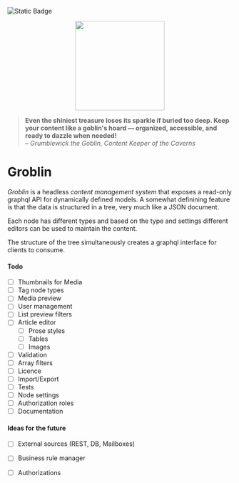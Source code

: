 ![Static Badge](https://img.shields.io/badge/Status-Pre_Alpha_Development-red?style=for-the-badge)

<p align="center">
    <img src="https://mindmine-v2.s3.eu-north-1.amazonaws.com/images/gnome.png" width="200">
</p>

<blockquote>
<strong>Even the shiniest treasure loses its sparkle if buried too deep. Keep your content like a goblin's hoard — organized, accessible, and ready to dazzle when needed!</strong><br/><i>– Grumblewick the Goblin, Content Keeper of the Caverns</i>
</blockquote>

# Groblin 

*Groblin* is a headless *content management system* that exposes a read-only graphql API for dynamically defined models. A somewhat definining feature is that the data is structured in a tree, very much like a JSON document.

Each node has different types and based on the type and settings different editors can be used to maintain the content.

The structure of the tree simultaneously creates a graphql interface for clients to consume.

#### Todo
- [ ] Thumbnails for Media
- [ ] Tag node types
- [ ] Media preview
- [ ] User management
- [ ] List preview filters
- [ ] Article editor 
    - [ ] Prose styles
    - [ ] Tables
    - [ ] Images 
- [ ] Validation
- [ ] Array filters
- [ ] Licence
- [ ] Import/Export
- [ ] Tests
- [ ] Node settings
- [ ] Authorization roles
- [ ] Documentation

#### Ideas for the future
- [ ] External sources (REST, DB, Mailboxes)
- [ ] Business rule manager
- [ ] Authorizations

